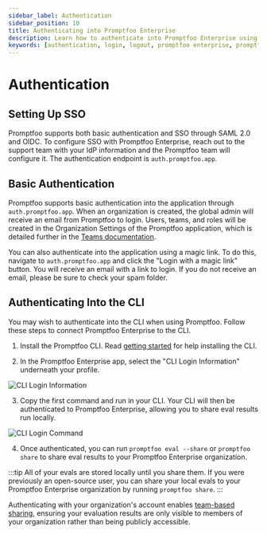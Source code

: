 ```yaml
---
sidebar_label: Authentication
sidebar_position: 10
title: Authenticating into Promptfoo Enterprise
description: Learn how to authenticate into Promptfoo Enterprise using SSO, basic authentication, and CLI methods
keywords: [authentication, login, logout, promptfoo enterprise, promptfoo app, sso, saml, oidc]
---
```


# Authentication

## Setting Up SSO

Promptfoo supports both basic authentication and SSO through SAML 2.0 and OIDC. To configure SSO with Promptfoo Enterprise, reach out to the support team with your IdP information and the Promptfoo team will configure it. The authentication endpoint is `auth.promptfoo.app`.

## Basic Authentication

Promptfoo supports basic authentication into the application through `auth.promptfoo.app`. When an organization is created, the global admin will receive an email from Promptfoo to login. Users, teams, and roles will be created in the Organization Settings of the Promptfoo application, which is detailed further in the [Teams documentation](./teams.md).

You can also authenticate into the application using a magic link. To do this, navigate to `auth.promptfoo.app` and click the "Login with a magic link" button. You will receive an email with a link to login. If you do not receive an email, please be sure to check your spam folder.

## Authenticating Into the CLI

You may wish to authenticate into the CLI when using Promptfoo. Follow these steps to connect Promptfoo Enterprise to the CLI.

1. Install the Promptfoo CLI. Read [getting started](/docs/getting-started/) for help installing the CLI.

2. In the Promptfoo Enterprise app, select the "CLI Login Information" underneath your profile.

![CLI Login Information](/img/enterprise-docs/CLI-login-setting.png)

3. Copy the first command and run in your CLI. Your CLI will then be authenticated to Promptfoo Enterprise, allowing you to share eval results run locally.

![CLI Login Command](/img/enterprise-docs/CLI-login-key.png)

4. Once authenticated, you can run `promptfoo eval --share` or `promptfoo share` to share eval results to your Promptfoo Enterprise organization.

:::tip
All of your evals are stored locally until you share them. If you were previously an open-source user, you can share your local evals to your Promptfoo Enterprise organization by running `promptfoo share`.
:::

Authenticating with your organization's account enables [team-based sharing](/docs/usage/sharing#team-cloud-sharing-private), ensuring your evaluation results are only visible to members of your organization rather than being publicly accessible.
